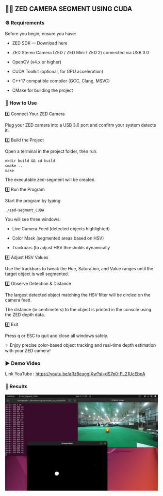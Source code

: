 ## 🎥🔶 ZED CAMERA SEGMENT USING CUDA

### ⚙️ Requirements

Before you begin, ensure you have:

- ZED SDK — Download here

- ZED Stereo Camera (ZED / ZED Mini / ZED 2) connected via USB 3.0

- OpenCV (v4.x or higher)

- CUDA Toolkit (optional, for GPU acceleration)

- C++17 compatible compiler (GCC, Clang, MSVC)

- CMake for building the project

### 🚀 How to Use

1️⃣ Connect Your ZED Camera

Plug your ZED camera into a USB 3.0 port and confirm your system detects it.

2️⃣ Build the Project

Open a terminal in the project folder, then run:

    mkdir build && cd build
    cmake ..
    make

The executable zed-segment will be created.

3️⃣ Run the Program

Start the program by typing:

    ./zed-segment_CUDA

You will see three windows:

  - Live Camera Feed (detected objects highlighted)

  - Color Mask (segmented areas based on HSV)

  - Trackbars (to adjust HSV thresholds dynamically

4️⃣ Adjust HSV Values

Use the trackbars to tweak the Hue, Saturation, and Value ranges until the target object is well segmented.

5️⃣ Observe Detection & Distance

The largest detected object matching the HSV filter will be circled on the camera feed.

The distance (in centimeters) to the object is printed in the console using the ZED depth data.

6️⃣ Exit

Press q or ESC to quit and close all windows safely.

✨ Enjoy precise color-based object tracking and real-time depth estimation with your ZED camera!

### ▶️ Demo Video

Link YouTube : https://youtu.be/aRz8euggIXw?si=dS7p0-FL21UcEboA

### 📸 Results

![](output/output.png)
